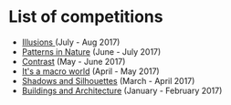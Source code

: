 # List of competitions

* [Illusions ](/2017/06_Illusions.md)(July - Aug 2017)
* [Patterns in Nature](/2017/05_Patterns_in_Nature.md) (June - July 2017)
* [Contrast](/2017/04_Contrast.md) (May - June 2017)
* [It's a macro world](/2017/03_Its_a_macro_world.md) (April - May 2017)
* [Shadows and Silhouettes](/2017/02_Shadows_and_Silhouettes.md) (March - April 2017)
* [Buildings and Architecture](/2017/01_Buildings_and_Architecture.md) (January - February 2017)

